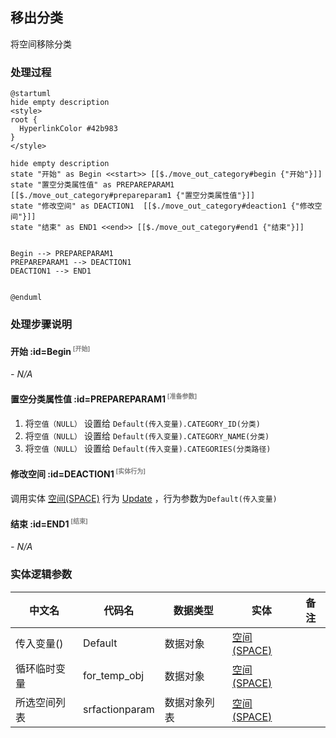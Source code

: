 ## 移出分类 <!-- {docsify-ignore-all} -->

   将空间移除分类

### 处理过程

```plantuml
@startuml
hide empty description
<style>
root {
  HyperlinkColor #42b983
}
</style>

hide empty description
state "开始" as Begin <<start>> [[$./move_out_category#begin {"开始"}]]
state "置空分类属性值" as PREPAREPARAM1  [[$./move_out_category#prepareparam1 {"置空分类属性值"}]]
state "修改空间" as DEACTION1  [[$./move_out_category#deaction1 {"修改空间"}]]
state "结束" as END1 <<end>> [[$./move_out_category#end1 {"结束"}]]


Begin --> PREPAREPARAM1
PREPAREPARAM1 --> DEACTION1
DEACTION1 --> END1


@enduml
```


### 处理步骤说明

#### 开始 :id=Begin<sup class="footnote-symbol"> <font color=gray size=1>[开始]</font></sup>



*- N/A*
#### 置空分类属性值 :id=PREPAREPARAM1<sup class="footnote-symbol"> <font color=gray size=1>[准备参数]</font></sup>



1. 将`空值（NULL）` 设置给  `Default(传入变量).CATEGORY_ID(分类)`
2. 将`空值（NULL）` 设置给  `Default(传入变量).CATEGORY_NAME(分类)`
3. 将`空值（NULL）` 设置给  `Default(传入变量).CATEGORIES(分类路径)`

#### 修改空间 :id=DEACTION1<sup class="footnote-symbol"> <font color=gray size=1>[实体行为]</font></sup>



调用实体 [空间(SPACE)](module/Wiki/space.md) 行为 [Update](module/Wiki/space#行为) ，行为参数为`Default(传入变量)`

#### 结束 :id=END1<sup class="footnote-symbol"> <font color=gray size=1>[结束]</font></sup>



*- N/A*



### 实体逻辑参数

|    中文名   |    代码名    |  数据类型    |  实体   |备注 |
| --------| --------| -------- | -------- | --------   |
|传入变量(<i class="fa fa-check"/></i>)|Default|数据对象|[空间(SPACE)](module/Wiki/space.md)||
|循环临时变量|for_temp_obj|数据对象|[空间(SPACE)](module/Wiki/space.md)||
|所选空间列表|srfactionparam|数据对象列表|[空间(SPACE)](module/Wiki/space.md)||
